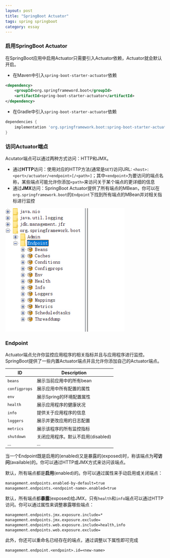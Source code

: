 ```yaml
---
layout: post
title: "SpringBoot Actuator"
tags: spring springboot
category: essay
---
```


### 启用SpringBoot Actuator

在SpringBoot应用中启用Actuator只需要引入Actuator依赖，Actuator就会默认开启。

- 在Maven中引入`spring-boot-starter-actuator`依赖

```xml
<dependency>
    <groupId>org.springframeword.boot</groupId>
    <artifactId>spring-boot-starter-actuator</artifactId>
</dependency>
```

- 在Gradle中引入`spring-boot-starter-actuator`依赖

```gradle
dependencies {
	implementation 'org.springframework.boot:spring-boot-starter-actuator'
}
```

### 访问Actuator端点

Acutator端点可以通过两种方式访问：HTTP和JMX。

- 通过**HTTP**访问：使用对应的HTTP方法(通常是`GET`)访问URL: `<host>:<port>/actuator/<endpoint>[/<path>]`；其中`<endpoint>`为要访问的端点名称，某些端点可能允许你添加`<path>`来访问关于某个端点的更详细的信息
- 通过**JMX**访问：SpringBoot Actuator提供了所有端点的MBean，你可以在`org.springframework.boot`的`Endpoint`下找到所有端点的MBean并对相关指标进行监控

![](/assets/springboot_0.png)

### Endpoint

Actuator端点允许你监控应用程序的相关指标并且与应用程序进行监控。SpringBoot提供了一些内置Actuator端点并且允许你添加自己的Actuator端点。

| ID            | Description                        |
| ------------- | ---------------------------------- |
| `beans`       | 展示当前应用中的所有bean           |
| `configprops` | 展示应用中所有配置的属性           |
| `env`         | 展示Spring的环境配置属性           |
| `health`      | 展示应用程序的健康状况             |
| `info`        | 提供关于应用程序的信息             |
| `loggers`     | 展示并更改应用的日志配置           |
| `metrics`     | 展示该程序的所有监控指标           |
| `shutdown`    | 关闭应用程序。默认不启用(disabled) |
| ...           | ...                                |

当一个Endpoint既是启用的(enabled)又是暴露的(exposed)时，称该端点为**可访问**(available)的。你可以通过HTTP或JMX方式来访问该端点。

默认，所有端点都是**启用**(enabled)的。你可以通过属性来手动启用或关闭端点：

```properties
management.endpoints.enabled-by-default=true
management.endpoints.<endpoint-name>.enabled=true
```

默认，所有端点都**暴露**(exposed)给JMX，只有`health`和`info`端点可以通过HTTP访问。你可以通过属性来调整暴露哪些端点：

```properties
management.endpoints.jmx.exposure.include=*
management.endpoints.jmx.exposure.exclude=
management.endpoints.web.exposure.include=health,info
management.endpoints.web.exposure.exclude=
```

此外，你还可以重命名已经存在的端点，通过调整以下属性即可完成

```properties
management.endpoint.<endpoint>.id=<new-name>
```

